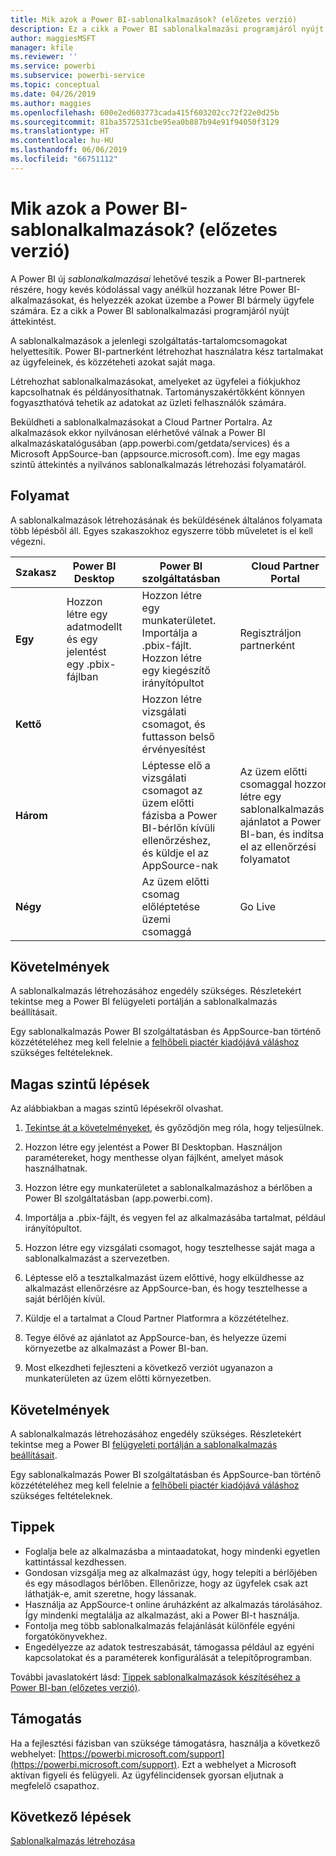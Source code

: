 ```yaml
---
title: Mik azok a Power BI-sablonalkalmazások? (előzetes verzió)
description: Ez a cikk a Power BI sablonalkalmazási programjáról nyújt áttekintést. Ismerje meg, hogyan hozhat létre Power BI-alkalmazásokat kevés kódolással vagy anélkül, és hogyan helyezheti üzembe azokat bármely Power BI-ügyfél részére.
author: maggiesMSFT
manager: kfile
ms.reviewer: ''
ms.service: powerbi
ms.subservice: powerbi-service
ms.topic: conceptual
ms.date: 04/26/2019
ms.author: maggies
ms.openlocfilehash: 600e2ed603773cada415f603202cc72f22e0d25b
ms.sourcegitcommit: 81ba3572531cbe95ea0b887b94e91f94050f3129
ms.translationtype: HT
ms.contentlocale: hu-HU
ms.lasthandoff: 06/06/2019
ms.locfileid: "66751112"
---
```

# <a name="what-are-power-bi-template-apps-preview"></a>Mik azok a Power BI-sablonalkalmazások? (előzetes verzió)

A Power BI új *sablonalkalmazásai* lehetővé teszik a Power BI-partnerek részére, hogy kevés kódolással vagy anélkül hozzanak létre Power BI-alkalmazásokat, és helyezzék azokat üzembe a Power BI bármely ügyfele számára.  Ez a cikk a Power BI sablonalkalmazási programjáról nyújt áttekintést.

A sablonalkalmazások a jelenlegi szolgáltatás-tartalomcsomagokat helyettesítik. Power BI-partnerként létrehozhat használatra kész tartalmakat az ügyfeleinek, és közzéteheti azokat saját maga.  

Létrehozhat sablonalkalmazásokat, amelyeket az ügyfelei a fiókjukhoz kapcsolhatnak és példányosíthatnak. Tartományszakértőkként könnyen fogyaszthatóvá tehetik az adatokat az üzleti felhasználók számára.  

Beküldheti a sablonalkalmazásokat a Cloud Partner Portalra. Az alkalmazások ekkor nyilvánosan elérhetővé válnak a Power BI alkalmazáskatalógusában (app.powerbi.com/getdata/services) és a Microsoft AppSource-ban (appsource.microsoft.com). Íme egy magas szintű áttekintés a nyilvános sablonalkalmazás létrehozási folyamatáról.  

## <a name="process"></a>Folyamat
A sablonalkalmazások létrehozásának és beküldésének általános folyamata több lépésből áll. Egyes szakaszokhoz egyszerre több műveletet is el kell végezni.


| Szakasz | Power BI Desktop |  |Power BI szolgáltatásban  |  |Cloud Partner Portal  |
|---|--------|--|---------|---------|---------|
| **Egy** | Hozzon létre egy adatmodellt és egy jelentést egy .pbix-fájlban |  | Hozzon létre egy munkaterületet. Importálja a .pbix-fájlt. Hozzon létre egy kiegészítő irányítópultot  |  | Regisztráljon partnerként |
| **Kettő** |  |  | Hozzon létre vizsgálati csomagot, és futtasson belső érvényesítést        |  | |
| **Három** | |  | Léptesse elő a vizsgálati csomagot az üzem előtti fázisba a Power BI-bérlőn kívüli ellenőrzéshez, és küldje el az AppSource-nak  |  | Az üzem előtti csomaggal hozzon létre egy sablonalkalmazás-ajánlatot a Power BI-ban, és indítsa el az ellenőrzési folyamatot |
| **Négy** | |  | Az üzem előtti csomag előléptetése üzemi csomaggá |  | Go Live |

## <a name="requirements"></a>Követelmények

A sablonalkalmazás létrehozásához engedély szükséges. Részletekért tekintse meg a Power BI felügyeleti portálján a sablonalkalmazás beállításait. 

Egy sablonalkalmazás Power BI szolgáltatásban és AppSource-ban történő közzétételéhez meg kell felelnie a [felhőbeli piactér kiadójává váláshoz](https://docs.microsoft.com/azure/marketplace/become-publisher) szükséges feltételeknek.
 
## <a name="high-level-steps"></a>Magas szintű lépések

Az alábbiakban a magas szintű lépésekről olvashat. 

1. [Tekintse át a követelményeket](#requirements), és győződjön meg róla, hogy teljesülnek. 

1. Hozzon létre egy jelentést a Power BI Desktopban. Használjon paramétereket, hogy menthesse olyan fájlként, amelyet mások használhatnak. 

1. Hozzon létre egy munkaterületet a sablonalkalmazáshoz a bérlőben a Power BI szolgáltatásban (app.powerbi.com). 

1. Importálja a .pbix-fájlt, és vegyen fel az alkalmazásába tartalmat, például irányítópultot. 

1. Hozzon létre egy vizsgálati csomagot, hogy tesztelhesse saját maga a sablonalkalmazást a szervezetben. 

1. Léptesse elő a tesztalkalmazást üzem előttivé, hogy elküldhesse az alkalmazást ellenőrzésre az AppSource-ban, és hogy tesztelhesse a saját bérlőjén kívül. 

1. Küldje el a tartalmat a Cloud Partner Platformra a közzétételhez. 

1. Tegye élővé az ajánlatot az AppSource-ban, és helyezze üzemi környezetbe az alkalmazást a Power BI-ban.
2. Most elkezdheti fejleszteni a következő verziót ugyanazon a munkaterületen az üzem előtti környezetben. 

## <a name="requirements"></a>Követelmények

A sablonalkalmazás létrehozásához engedély szükséges. Részletekért tekintse meg a Power BI [felügyeleti portálján a sablonalkalmazás beállításait](service-admin-portal.md#template-apps-settings-preview). 

Egy sablonalkalmazás Power BI szolgáltatásban és AppSource-ban történő közzétételéhez meg kell felelnie a [felhőbeli piactér kiadójává váláshoz](https://docs.microsoft.com/azure/marketplace/become-publisher) szükséges feltételeknek.

## <a name="tips"></a>Tippek 

- Foglalja bele az alkalmazásba a mintaadatokat, hogy mindenki egyetlen kattintással kezdhessen. 
- Gondosan vizsgálja meg az alkalmazást úgy, hogy telepíti a bérlőjében és egy másodlagos bérlőben. Ellenőrizze, hogy az ügyfelek csak azt láthatják-e, amit szeretne, hogy lássanak. 
- Használja az AppSource-t online áruházként az alkalmazás tárolásához. Így mindenki megtalálja az alkalmazást, aki a Power BI-t használja. 
- Fontolja meg több sablonalkalmazás felajánlását különféle egyéni forgatókönyvekhez. 
- Engedélyezze az adatok testreszabását, támogassa például az egyéni kapcsolatokat és a paraméterek konfigurálását a telepítőprogramban.

További javaslatokért lásd: [Tippek sablonalkalmazások készítéséhez a Power BI-ban (előzetes verzió)](service-template-apps-tips.md).

## <a name="support"></a>Támogatás
Ha a fejlesztési fázisban van szüksége támogatásra, használja a következő webhelyet: [https://powerbi.microsoft.com/support](https://powerbi.microsoft.com/support). Ezt a webhelyet a Microsoft aktívan figyeli és felügyeli. Az ügyfélincidensek gyorsan eljutnak a megfelelő csapathoz.

## <a name="next-steps"></a>Következő lépések

[Sablonalkalmazás létrehozása](service-template-apps-create.md)